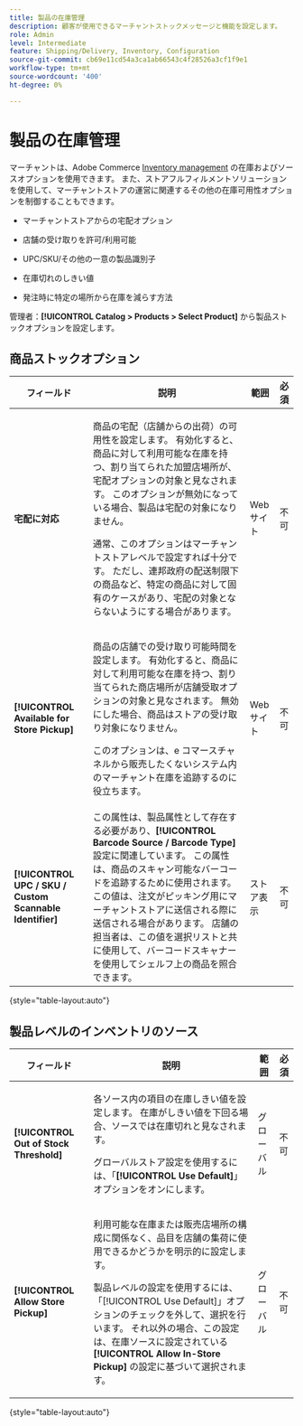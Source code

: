 ```yaml
---
title: 製品の在庫管理
description: 顧客が使用できるマーチャントストックメッセージと機能を設定します。
role: Admin
level: Intermediate
feature: Shipping/Delivery, Inventory, Configuration
source-git-commit: cb69e11cd54a3ca1ab66543c4f28526a3cf1f9e1
workflow-type: tm+mt
source-wordcount: '400'
ht-degree: 0%

---
```


# 製品の在庫管理

マーチャントは、Adobe Commerce [Inventory management](https://experienceleague.adobe.com/ja/docs/commerce-admin/inventory/introduction) の在庫およびソースオプションを使用できます。 また、ストアフルフィルメントソリューションを使用して、マーチャントストアの運営に関連するその他の在庫可用性オプションを制御することもできます。

- マーチャントストアからの宅配オプション

- 店舗の受け取りを許可/利用可能

- UPC/SKU/その他の一意の製品識別子

- 在庫切れのしきい値

- 発注時に特定の場所から在庫を減らす方法

管理者：**[!UICONTROL Catalog > Products > Select Product]** から製品ストックオプションを設定します。

## **商品ストックオプション**

| **フィールド** | **説明** | **範囲** | **必須** |
|----------------------------------------------------------|-----------------------------------------------------------------------------------------------------------------------------------------------------------------------------------------------------------------------------------------------------------------------------------------------------------------------------------------------------------------------------------------------------------------------------------------------------------------------------------------------------------------------------------------------------------|------------|--------------|
| **宅配に対応** | <p>商品の宅配（店舗からの出荷）の可用性を設定します。 有効化すると、商品に対して利用可能な在庫を持つ、割り当てられた加盟店場所が、宅配オプションの対象と見なされます。 このオプションが無効になっている場合、製品は宅配の対象になりません。</p>通常、このオプションはマーチャントストアレベルで設定すれば十分です。 ただし、連邦政府の配送制限下の商品など、特定の商品に対して固有のケースがあり、宅配の対象とならないようにする場合があります。</p> | Web サイト | 不可 |
| **[!UICONTROL Available for Store Pickup]** | <p>商品の店舗での受け取り可能時間を設定します。 有効化すると、商品に対して利用可能な在庫を持つ、割り当てられた商店場所が店舗受取オプションの対象と見なされます。 無効にした場合、商品はストアの受け取り対象になりません。</p><p>このオプションは、e コマースチャネルから販売したくないシステム内のマーチャント在庫を追跡するのに役立ちます。</p> | Web サイト | 不可 |
| **[!UICONTROL UPC / SKU / Custom Scannable Identifier]** | この属性は、製品属性として存在する必要があり、**[!UICONTROL Barcode Source / Barcode Type]** 設定に関連しています。 この属性は、商品のスキャン可能なバーコードを追跡するために使用されます。 この値は、注文がピッキング用にマーチャントストアに送信される際に送信される場合があります。 店舗の担当者は、この値を選択リストと共に使用して、バーコードスキャナーを使用してシェルフ上の商品を照合できます。 | ストア表示 | 不可 |

{style="table-layout:auto"}

## 製品レベルのインベントリのソース

| **フィールド** | **説明** | **範囲** | **必須** |
|-----------------------------------------|---------------------------------------------------------------------------------------------------------------------------------------------------------------------------------------------------------------------------------------------------------------------------------------------------------------------------------------------------------------------------------------------------------|-----------|--------------|
| **[!UICONTROL Out of Stock Threshold]** | <p>各ソース内の項目の在庫しきい値を設定します。 在庫がしきい値を下回る場合、ソースでは在庫切れと見なされます。</p><p>グローバルストア設定を使用するには、「**[!UICONTROL Use Default]**」オプションをオンにします。</p> | グローバル | 不可 |
| **[!UICONTROL Allow Store Pickup]** | <p>利用可能な在庫または販売店場所の構成に関係なく、品目を店舗の集荷に使用できるかどうかを明示的に設定します。</p><p>製品レベルの設定を使用するには、「[!UICONTROL Use Default]」オプションのチェックを外して、選択を行います。 それ以外の場合、この設定は、在庫ソースに設定されている **[!UICONTROL Allow In-Store Pickup]** の設定に基づいて選択されます。</p> | グローバル | 不可 |

{style="table-layout:auto"}

